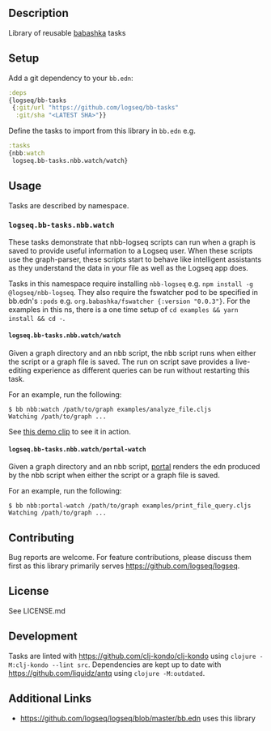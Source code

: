 ## Description

Library of reusable [babashka](https://github.com/babashka/babashka) tasks

## Setup

Add a git dependency to your `bb.edn`:

```clojure
:deps
{logseq/bb-tasks
 {:git/url "https://github.com/logseq/bb-tasks"
  :git/sha "<LATEST SHA>"}}
```

Define the tasks to import from this library in `bb.edn` e.g.

```clojure
:tasks
{nbb:watch
 logseq.bb-tasks.nbb.watch/watch}
```

## Usage

Tasks are described by namespace.

### `logseq.bb-tasks.nbb.watch`

These tasks demonstrate that nbb-logseq scripts can run when a graph is saved to
provide useful information to a Logseq user. When these scripts use the graph-parser, these scripts
start to behave like intelligent assistants as they understand the data in your file as well as the Logseq app does.

Tasks in this namespace require installing `nbb-logseq` e.g. `npm install -g @logseq/nbb-logseq`.
They also require the fswatcher pod to be specified in bb.edn's `:pods` e.g. `org.babashka/fswatcher {:version "0.0.3"}`. For the examples in this ns, there is a one time setup of `cd examples && yarn install && cd -`.

#### `logseq.bb-tasks.nbb.watch/watch`

Given a graph directory and an nbb script, the nbb script runs when either the
script or a graph file is saved. The run on script save provides a live-editing
experience as different queries can be run without restarting this task.

For an example, run the following:

```
$ bb nbb:watch /path/to/graph examples/analyze_file.cljs
Watching /path/to/graph ...
```

See [this demo
clip](https://www.loom.com/share/20debb49fdd64e77ae83056289750b0f) to see it in
action.

#### `logseq.bb-tasks.nbb.watch/portal-watch`

Given a graph directory and an nbb script,
[portal](https://github.com/djblue/portal) renders the edn produced by the nbb
script when either the script or a graph file is saved.

For an example, run the following:

```
$ bb nbb:portal-watch /path/to/graph examples/print_file_query.cljs
Watching /path/to/graph ...
```

## Contributing

Bug reports are welcome. For feature contributions, please discuss
them first as this library primarily serves https://github.com/logseq/logseq.

## License

See LICENSE.md

## Development

Tasks are linted with https://github.com/clj-kondo/clj-kondo using `clojure
-M:clj-kondo --lint src`. Dependencies are kept up to date with
https://github.com/liquidz/antq using `clojure -M:outdated`.

## Additional Links
* https://github.com/logseq/logseq/blob/master/bb.edn uses this library
